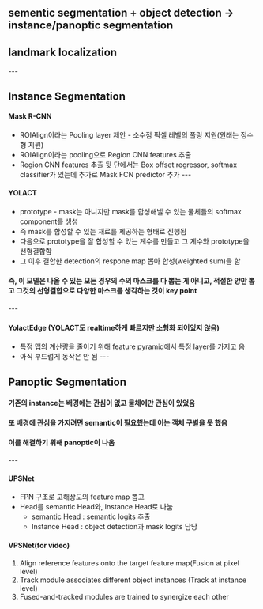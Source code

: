 ## sementic segmentation + object detection -> instance/panoptic segmentation
## landmark localization
---<br>

## Instance Segmentation 
#### Mask R-CNN
- ROIAlign이라는 Pooling layer 제안 - 소수점 픽셀 레벨의 풀링 지원(원래는 정수형 지원)
- ROIAlign이라는 pooling으로 Region CNN features 추출
- Region CNN features 추출 뒷 단에서는 Box offset regressor, softmax classifier가 있는데 추가로 Mask FCN predictor 추가
---<br>
#### YOLACT
- prototype - mask는 아니지만 mask를 합성해낼 수 있는 물체들의 softmax component를 생성
- 즉 mask를 합성할 수 있는 재료를 제공하는 형태로 진행됨
- 다음으로 prototype을 잘 합성할 수 있는 계수를 만들고 그 게수와 prototype을 선형결합함
- 그 이후 결합한 detection의 respone map 뽑아 합성(weighted sum)을 함
#### 즉, 이 모델은 나올 수 있는 모든 경우의 수의 마스크를 다 뽑는 게 아니고, 적절한 양만 뽑고 그것의 선형결합으로 다양한 마스크를 생각하는 것이 key point
---<br>
#### YolactEdge (YOLACT도 realtime하게 빠르지만 소형화 되어있지 않음)
- 특정 맵의 계산량을 줄이기 위해 feature pyramid에서 특정 layer를 가지고 옴
- 아직 부드럽게 동작은 안 됨
---<br>
## Panoptic Segmentation
#### 기존의 instance는 배경에는 관심이 없고 물체에만 관심이 있었음
#### 또 배경에 관심을 가지려면 semantic이 필요했는데 이는 객체 구별을 못 했음
#### 이를 해결하기 위해 panoptic이 나옴
---<br>
#### UPSNet
- FPN 구조로 고해상도의 feature map 뽑고
- Head를 semantic Head와, Instance Head로 나눔
    - semantic Head : semantic logits 추출
    - Instance Head : object detection과 mask logits 담당
#### VPSNet(for video)
1. Align reference features onto the target feature map(Fusion at pixel level)
2. Track module associates different object instances (Track at instance level)
3. Fused-and-tracked modules are trained to synergize each other